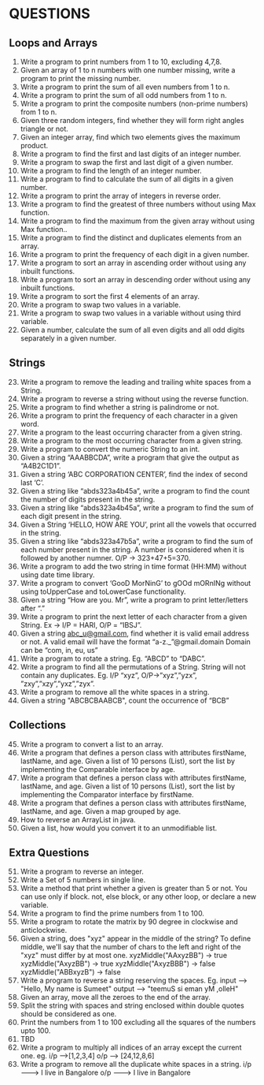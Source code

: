 # QUESTIONS

## Loops and Arrays
1. Write a program to print numbers from 1 to 10, excluding  4,7,8.
2. Given an array of 1 to n numbers with one number missing, write a program to print the missing number.
3. Write a program to print the sum of all even numbers from 1 to n.
4. Write a program to print the sum of all odd numbers from 1 to n.
5. Write a program to print the composite numbers (non-prime numbers) from 1 to n.
6. Given three random integers, find whether they will form right angles triangle or not.
7. Given an integer array, find which two elements gives the maximum product.
8. Write a program to find the first and last digits of an integer number.
9. Write a program to swap the first and last digit of a given number.
10. Write a program to find the length of an integer number.
11. Write a program to find to calculate the sum of all digits in a given number.
12. Write a program to print the array of integers in reverse order.
13. Write a program to find the greatest of three numbers without using Max function.
14. Write a program to find the maximum from the given array without using Max function..
15. Write a program to find the distinct and duplicates elements from an array.
16. Write a program to print the frequency of each digit in a given number.
17. Write a program to sort an array in ascending order without using any inbuilt functions.
18. Write a program to sort an array in descending order without using any inbuilt functions.
19. Write a program to sort the first 4 elements of an array.
20. Write a program to swap two values in a variable.
21. Write a program to swap two values in a variable without using third variable.
22. Given a number, calculate the sum of all even digits and all odd digits separately in a given number. 

## Strings 
23. Write a program to remove the leading and trailing white spaces from a String.
24. Write a program to reverse a string without using the reverse function.
25. Write a program to find whether a string is palindrome or not.
26. Write a program to print the frequency of each character in a given word.
27. Write a program to the least occurring character from a given string.
28. Write a program to the most occurring character from a given string.
29. Write a program to convert the numeric String to an int.
30. Given a string “AAABBCDA”, write a program that give the output as “A4B2C1D1”.
31. Given a string ‘ABC CORPORATION CENTER’, find the index of second last ‘C’.
32. Given a string like “abds323a4b45a”, write a program to find the count the number of digits present in the string. 
33. Given a string like “abds323a4b45a”, write a program to find the sum of each digit present in the string.
34. Given a String ‘HELLO, HOW ARE YOU’, print all the vowels that occurred in the string. 
35. Given a string like “abds323a47b5a”, write a program to find the sum of each number present in the string. 
    A number is considered when it is followed by another numner. O/P -> 323+47+5=370. 
36. Write a program to add the two string in time format (HH:MM) without using date time library. 
37. Write a program to convert ‘GooD MorNinG’ to gOOd mORnINg without using toUpperCase and toLowerCase functionality.
38. Given a string “How are you. Mr”, write  a program to print letter/letters after “.”
39. Write a program to print the next letter of each character from a given String. Ex -> I/P = HARI, O/P = “IBSJ”.
40. Given a string abc_u@gmail.com, find whether it is valid email address or not. A valid email will have the format “a-z._”@gmail.domain Domain can be “com, in, eu, us”
41. Write a program to rotate a string. Eg. “ABCD” to “DABC”.
42. Write a program to find all the permutations of a String. String will not contain any duplicates. Eg. I/P “xyz”, O/P->”xyz”,”yzx”, ”zxy”,”xzy”,”yxz”,”zyx”.
43. Write a program to remove all the white spaces in a string.
44. Given a string "ABCBCBAABCB", count the occurrence of “BCB” 

## Collections 
45. Write a program to convert a list to an array.
46. Write a program that defines a person class with attributes firstName, lastName, and age. Given a list of 10 persons (List<Person>), sort the list by implementing the Comparable interface by age.
47. Write a program that defines a person class with attributes firstName, lastName, and age. Given a list of 10 persons (List<Person>), sort the list by implementing the Comparator interface by firstName.
48. Write a program that defines a person class with attributes firstName, lastName, and age. Given a map grouped by age.
49. How to reverse an ArrayList in java.
50. Given a list, how would you convert it to an unmodifiable list. 

## Extra Questions
51. Write a program to reverse an integer.
52. Write a Set of 5 numbers in single line.  
53. Write a method that print whether a given is greater than 5 or not. You can use only if block. not, else block, or any other loop, or declare a new variable.
54. Write a program to find the prime numbers from 1 to 100.
55. Write a program to rotate the matrix by 90 degree in clockwise and anticlockwise. 
56. Given a string, does "xyz" appear in the middle of the string? To define middle, we'll say that the number of chars to the left and right of the "xyz" must differ by at most one.
    xyzMiddle("AAxyzBB") → true
    xyzMiddle("AxyzBB") → true
    xyzMiddle("AxyzBBB") → false
    xyzMiddle("ABBxyzB") → false
57. Write a program to reverse a string reserving the spaces.
    Eg. input --> "Hello, My name is Sumeet"
        output --> "teemuS si eman yM ,olleH"
58. Given an array, move all the zeroes to the end of the array.
59. Split the string with spaces and string enclosed within double quotes should be considered as one.
60. Print the numbers from 1 to 100 excluding all the squares of the numbers upto 100.
61. TBD
62. Write a program to multiply all indices of an array except the current one. eg. i/p -->[1,2,3,4] o/p --> [24,12,8,6]
63. Write a program to remove all the duplicate white spaces in a string. i/p ---> I live   in Bangalore o/p ---> I live in Bangalore 
